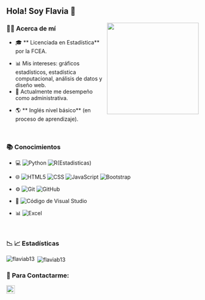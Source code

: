  <h2>   Hola! Soy Flavia 👋 </h2>  

<img align='right' src="https://i.giphy.com/media/H1f1T0tKK4jEfNt6MG/giphy.gif" width="240" height="240"></img>

  
<h3> 👩‍💻 Acerca de mí </h3>

 - 🎓 ** Licenciada en Estadística**  por la FCEA.
<!-- - 🎓  En el 2025 comenzaré a estudiar de **Maestria en Estadística Matemáticas**. -->
- 📊  Mis intereses: gráficos estadísticos, estadística computacional, análisis de datos y diseño web.  
- 💼 Actualmente me desempeño como administrativa.
 <!-- - 💼  Actualmente estoy en búsqueda laboral activa. -->
- 🌎 ** Inglés nivel básico**  (en proceso de aprendizaje). 
 <br>
 
 <h3> 📚 Conocimientos </h3>
  
 <div>
  
- 💻 
  ![Python](https://img.shields.io/badge/-Python-333333?style=flat&logo=python) 
  ![R(Estadisticas)](https://img.shields.io/badge/-R-333333?style=flat&logo=R&logoColor=276DC3)
  
- 🌐 
  ![HTML5](https://img.shields.io/badge/-HTML5-333333?style=flat&logo=HTML5)
  ![CSS](https://img.shields.io/badge/-CSS-333333?style=flat&logo=CSS3&logoColor=1572B6)
  ![JavaScript](https://img.shields.io/badge/-JavaScript-333333?style=flat&logo=javascript)
  ![Bootstrap](https://img.shields.io/badge/-Bootstrap-333333?style=flat&logo=bootstrap&logoColor=563D7C)
  
  
- ⚙️ 
  ![Git](https://img.shields.io/badge/-Git-333333?style=flat&logo=git)
  ![GitHub](https://img.shields.io/badge/-GitHub-333333?style=flat&logo=github)
  
- 🔧 
  ![Código de Visual Studio](https://img.shields.io/badge/-Visual%20Studio%20Code-333333?style=flat&logo=visual-studio-code&logoColor=007ACC)

  
- 📊
  ![Excel](https://img.shields.io/badge/-Excel-333333?style=flat&logo=Excel)
</div>

<br>
<h3>📉 📈 Estadísticas </h3>

<p><img align="left" src="https://github-readme-stats.vercel.app/api/top-langs?username=flaviab13&show_icons=true&locale=en&layout=compact" alt="flaviab13" /></p>

<p>&nbsp;<img align="center" src="https://github-readme-stats.vercel.app/api?username=flaviab13&show_icons=true&locale=en" alt="flaviab13" /></p>

<h3> 📩 Para Contactarme:  </h3>
 
<a href="mailto:flaviam1301@gmail.com">
    <img align="left" alt="GMail" width="22px" src="https://user-images.githubusercontent.com/49066075/131904351-a3f6d7d7-af6f-4573-b501-55e135cee498.png" />
</a>


<!--
**Flaviab13/Flaviab13** is a ✨ _special_ ✨ repository because its `README.md` (this file) appears on your GitHub profile.

Here are some ideas to get you started:

- 🔭 I’m currently working on ...
- 🌱 I’m currently learning ...
- 👯 I’m looking to collaborate on ...
- 🤔 I’m looking for help with ...
- 💬 Ask me about ...
- 📫 How to reach me: ...
- 😄 Pronouns: ...
- ⚡ Fun fact: ...
-->
